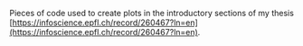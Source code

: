Pieces of code used to create plots in the introductory sections of my thesis [https://infoscience.epfl.ch/record/260467?ln=en](https://infoscience.epfl.ch/record/260467?ln=en).